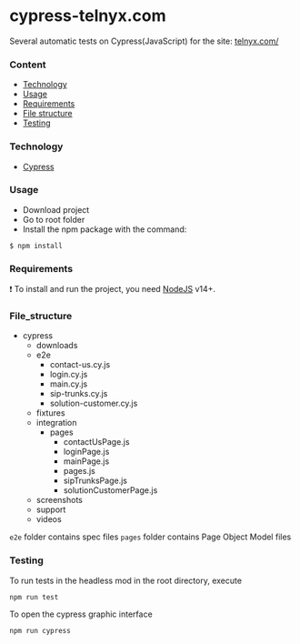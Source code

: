 # cypress-telnyx.com
Several automatic tests on Cypress(JavaScript) for the site: [telnyx.com/](https://telnyx.com/)
### Сontent
- [Technology](###Technology)
- [Usage](###Usage)
- [Requirements](###Requirements)
- [File structure](###File_structure)
- [Testing](###Testing)
### Technology
- [Cypress](https://docs.cypress.io/)

### Usage
- Download project
- Go to root folder
- Install the npm package with the command:

```
$ npm install
```

### Requirements
 :exclamation: To install and run the project, you need [NodeJS](https://nodejs.org/) v14+.

### File_structure
- cypress   
    - downloads   
    - e2e 
        - contact-us.cy.js 
        - login.cy.js
        - main.cy.js
        - sip-trunks.cy.js
        - solution-customer.cy.js
    - fixtures  
    - integration  
        - pages
            - contactUsPage.js
            - loginPage.js
            - mainPage.js
            - pages.js
            - sipTrunksPage.js
            - solutionCustomerPage.js
    - screenshots  
    - support  
    - videos

`e2e` folder contains spec files
`pages` folder contains Page Object Model files
 

### Testing
To run tests in the headless mod in the root directory, execute
```
npm run test
```
To open the cypress graphic interface
```
npm run cypress
```
